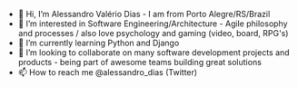 - 👋 Hi, I’m Alessandro Valério Dias - I am from Porto Alegre/RS/Brazil
- 👀 I’m interested in Software Engineering/Architecture - Agile philosophy and processes / also love psychology and gaming (video, board, RPG's)
- 🌱 I’m currently learning Python and Django
- 💞️ I’m looking to collaborate on many software development projects and products - being part of awesome teams building great solutions
- 📫 How to reach me @alessandro_dias (Twitter)

<!---
alessandrodias-agco/alessandrodias-agco is a ✨ special ✨ repository because its `README.md` (this file) appears on your GitHub profile.
You can click the Preview link to take a look at your changes.
--->
